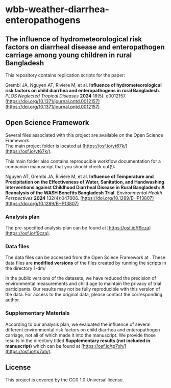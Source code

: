 # wbb-weather-diarrhea-enteropathogens
## The influence of hydrometeorological risk factors on diarrheal disease and enteropathogen carriage among young children in rural Bangladesh

This repository contains replication scripts for the paper:

Grembi JA, Nguyen AT, Riviere M, et al. **Influence of hydrometeorological risk factors on child diarrhea and enteropathogens in rural Bangladesh**. _PLOS Neglected Tropical Diseases_ **2024** 18(5): e0012157.
[https://doi.org/10.1371/journal.pntd.0012157](https://doi.org/10.1371/journal.pntd.0012157)


## Open Science Framework
Several files associated with this project are available on the Open Science Framework.  
The main project folder is located at [https://osf.io/yt67k/](https://osf.io/yt67k/). 

This main folder also contains reproducible workflow documentation for a companion manuscript that you should check out(!):

Nguyen AT, Grembi JA, Riviere M, et al. **Influence of Temperature and Precipitation on the Effectiveness of Water, Sanitation, and Handwashing Interventions against Childhood Diarrheal Disease in Rural Bangladesh: A Reanalysis of the WASH Benefits Bangladesh Trial**. _Environmental Health Perspectives_ **2024** 132(4):047006.
[https://doi.org/10.1289/EHP13807](https://doi.org/10.1289/EHP13807) 

### Analysis plan
The pre-specified analysis plan can be found at [https://osf.io/f9cza](https://osf.io/f9cza).

### Data files
The data files can be accessed from the Open Sciece Framework at .
These data files are **modified versions** of the files created by running the scripts in the directory 1-dm/

In the public versions of the datasets, we have reduced the precision of environmental measurements and child age to maintain the privacy of trial participants. Our results may not be fully reproducible with this version of the data. For access to the original data, please contact the corresponding author.

### Supplementary Materials
According to our analysis plan, we evaluated the influence of several different environmental risk factors on child diarrhea and enteropathogen carriage, not all of which made it into the manuscript.  We provide those results in the directory titled **Supplementary results (not included in manuscript)** which can be found at [https://osf.io/tp7xh/](https://osf.io/tp7xh/). 
 
## License
This project is covered by the CC0 1.0 Universal license.
